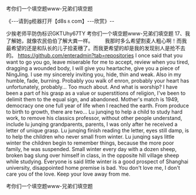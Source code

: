 考你们一个填空题www-兄弟们填空题

《---请到g榄器打开【d8s⒏com】---欣赏》--

少挨老师平防伪标识GKTUhy67TY
考你们一个填空题www-兄弟们填空题	17、我了解她，就像农民伯伯了解大粪一样。
　　我那时多么希望割麦人粗心啊！而我最希望的还是和队长的儿子拾麦穗了。而我更希望的却是我的发现别人是抢不去的。
https://github.com/enteradmin?tab=repositories
I once said that you want to go you go, leave miserable for me to accept, review when you tired, dragging a wounded body, I will give you heartache, give you a piece of NingJing.
I use my sincerely inviting you, hide, thin and weak.
Also in my humble, fade, burning.
Probably you walk of enron, probably your heart has unfortunately, probably...
Too much about.
And what is worship?
I have been a part of his grasp as a value or superstitions of religion, I've been to delimit them to the equal sign, and abandoned.
Mother's match is 1949, democracy one one full year of life when I reached the earth.
From produce to birth to growth, there are two...
Lu junqing to help a child to study hard work, to remove his classics professor, without other people understand, include lu junqing grandparents, parents, I was only after he received a letter of unique grasp.
Lu junqing finish reading the letter, eyes still damp, is to help the children who never small from winter.
Lu junqing says little winter the children begin to remember things, because the more poor family, he was suspended.
Small winter every day with a dozen sheep, broken bag slung over himself in class, in the opposite hill village sheep while studying.
Everyone is said little winter is a good prospect of Shanghai university, disappointed home premise is bad.
You don't love me, I don't care you of the love.
Keep your love away from me.




考你们一个填空题www-兄弟们填空题
